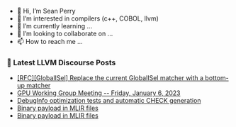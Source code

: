 - 👋 Hi, I’m Sean Perry
- 👀 I’m interested in compilers (c++, COBOL, llvm)
- 🌱 I’m currently learning ...
- 💞️ I’m looking to collaborate on ...
- 📫 How to reach me ...

<!---
s66perry/s66perry is a ✨ special ✨ repository because its `README.md` (this file) appears on your GitHub profile.
You can click the Preview link to take a look at your changes.
--->
### 📕 Latest LLVM Discourse Posts

<!-- DISCOURSE-LLVM:START -->
- [[RFC][GlobalISel] Replace the current GlobalISel matcher with a bottom-up matcher](https://discourse.llvm.org/t/rfc-globalisel-replace-the-current-globalisel-matcher-with-a-bottom-up-matcher/67530#post_1)
- [GPU Working Group Meeting -- Friday, January 6, 2023](https://discourse.llvm.org/t/gpu-working-group-meeting-friday-january-6-2023/67503#post_3)
- [DebugInfo optimization tests and automatic CHECK generation](https://discourse.llvm.org/t/debuginfo-optimization-tests-and-automatic-check-generation/67246#post_18)
- [Binary payload in MLIR files](https://discourse.llvm.org/t/binary-payload-in-mlir-files/67529#post_3)
- [Binary payload in MLIR files](https://discourse.llvm.org/t/binary-payload-in-mlir-files/67529#post_2)
<!-- DISCOURSE-LLVM:END -->
